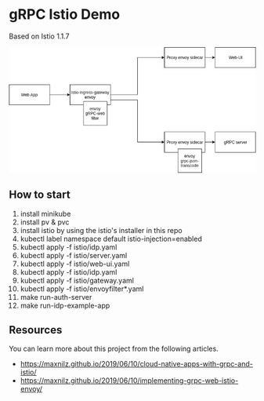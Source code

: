 # gRPC Istio Demo

Based on Istio 1.1.7

![Deployment Diagram](deployment.png?raw=true "Deployment Diagram")

## How to start

1. install minikube
2. install pv & pvc
3. install istio by using the istio's installer in this repo
4. kubectl label namespace default istio-injection=enabled
5. kubectl apply -f istio/idp.yaml
6. kubectl apply -f istio/server.yaml
7. kubectl apply -f istio/web-ui.yaml
8. kubectl apply -f istio/idp.yaml
9. kubectl apply -f istio/gateway.yaml
10. kubectl apply -f istio/envoyfilter*.yaml
11. make run-auth-server
12. make run-idp-example-app

## Resources

You can learn more about this project from the following articles.

* https://maxnilz.github.io/2019/06/10/cloud-native-apps-with-grpc-and-istio/
* https://maxnilz.github.io/2019/06/10/implementing-grpc-web-istio-envoy/

